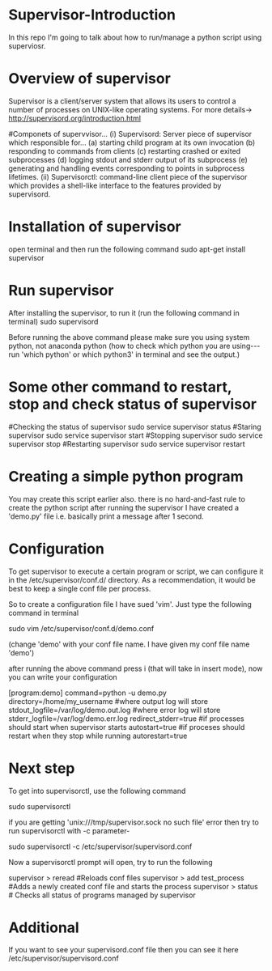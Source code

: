 # Supervisor-Introduction
In this repo I'm going to talk about how to run/manage a python script using superviosr.

# Overview of supervisor
Supervisor is a client/server system that allows its users to control a number of processes on UNIX-like operating systems. For more details-> http://supervisord.org/introduction.html

#Componets of supervvisor...
(i) Supervisord: Server piece of supervisor which responsible for...
    (a) starting child program at its own invocation
    (b) responding to commands from clients
    (c) restarting crashed or exited subprocesses
    (d) logging stdout and stderr output of its subprocess
    (e) generating and handling events corresponding to points in subprocess lifetimes.
(ii) Supervisorctl: command-line client piece of the supervisor which provides a shell-like interface to the features provided by supervisord.

# Installation of supervisor
open terminal and then run the following command
  sudo apt-get install supervisor
  
# Run supervisor
After installing the supervisor, to run it (run the following command in terminal)
  sudo supervisord
  
Before running the above command please make sure you using system python, not anaconda python
(how to check which python you are using--- run 'which python' or which python3' in terminal and see the output.)

# Some other command to restart, stop and check status of supervisor
#Checking the status of supervisor
  sudo service supervisor status
#Staring supervisor
  sudo service supervisor start
#Stopping supervisor
  sudo service supervisor stop
#Restarting supervisor
  sudo service supervisor restart
  
# Creating a simple python program
You may create this script earlier also. there is no hard-and-fast rule to create the python script after running the supervisor
I have created a 'demo.py' file i.e. basically print a message after 1 second.

# Configuration
To get supervisor to execute a certain program or script, we can configure it in the /etc/supervisor/conf.d/ directory. As a recommendation, it would be best to keep a single conf file per process.

So to create a configuration file I have sued 'vim'. Just type the following command in terminal

  sudo vim /etc/supervisor/conf.d/demo.conf
  
  (change 'demo' with your conf file name. I have given my conf file name 'demo')
  
after running the above command press i (that will take in insert mode), now you can write your configuration

  [program:demo]
  command=python -u demo.py
  directory=/home/my_username
  #where output log will store
  stdout_logfile=/var/log/demo.out.log
  #where error log will store
  stderr_logfile=/var/log/demo.err.log
  redirect_stderr=true
  #if processes should start when supervisor starts
  autostart=true
  #if proceses should restart when they stop while running
  autorestart=true

# Next step
To get into supervisorctl, use the following command

  sudo supervisorctl
  
if you are getting 'unix:///tmp/supervisor.sock no such file' error then try to run supervisorctl with -c parameter-

  sudo supervisorctl -c /etc/supervisor/supervisord.conf
  
Now a supervisorctl prompt will open, try to run the following

supervisor > reread #Reloads conf files
supervisor > add test_process #Adds a newly created conf file and starts the process
supervisor > status # Checks all status of programs managed by supervisor

# Additional 
If you want to see your supervisord.conf file then you can see it here
  /etc/supervisor/supervisord.conf




